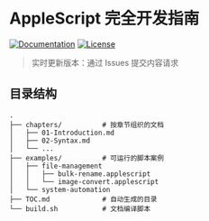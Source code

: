 <!-- 在 README.md 中添加 -->
# AppleScript 完全开发指南

[![Documentation](https://img.shields.io/badge/PDF-Generate-blue)](https://github.com/YOURNAME/applescript-guide/actions)
[![License](https://img.shields.io/badge/License-CC%20BY--NC--SA%204.0-lightgrey)](https://creativecommons.org/licenses/by-nc-sa/4.0/)

> 实时更新版本：通过 Issues 提交内容请求

## 目录结构
```plaintext
.
├── chapters/          # 按章节组织的文档
│   ├── 01-Introduction.md
│   ├── 02-Syntax.md
│   └── ...
├── examples/          # 可运行的脚本案例
│   ├── file-management
│   │   ├── bulk-rename.applescript
│   │   └── image-convert.applescript
│   └── system-automation
├── TOC.md             # 自动生成的目录
└── build.sh           # 文档编译脚本